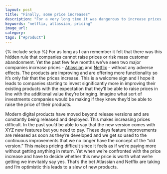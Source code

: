 ```yaml
---
layout: post
title: "Finally, some price increases"
description: "For a very long time it was dangerous to increase prices on digital goods but I'm glad to see the mindset changing with the latest price increases from Atlassian and Netflix."
keywords: "netflix, atlassian, pricing"
image_url:
category:
tags: ["#product"]
---
```

{% include setup %}
For as long as I can remember it felt that there was this hidden rule that companies cannot raise prices or risk mass customer abandonment. Yet the past few few months we’ve seen two major companies increase prices - [Atlassian](https://www.isostech.com/blogs/atlassian/price-increase-sandwich/) and [Netflix](https://bgr.com/2019/01/15/netflix-price-increase-2019-standard-basic-premium/) - without any adverse effects. The products are improving and are offering more functionality so it’s only fair that the prices increase. This is a welcome sign and I hope it leads to companies starting to invest significantly more in improving their existing products with the expectation that they’ll be able to raise prices in line with the additional value they’re bringing. Imagine what sort of investments companies would be making if they knew they’d be able to raise the price of their products.

Modern digital products have moved beyond release versions and are constantly being released and deployed. This makes increasing prices difficult. In the past you’d be able to say that the new version comes with XYZ new features but you need to pay. These days feature improvements are released as soon as they’re developed and we get so used to the continuous improvements that we no longer have the concept of the “old version.” This makes pricing difficult since it feels as if we’re paying more without getting anything in return. Yet when we’re confronted with the price increase and have to decide whether this new price is worth what we’re getting we inevitably say yes. That’s the bet Atlassian and Netflix are taking and I’m optimistic this leads to a slew of new products.
